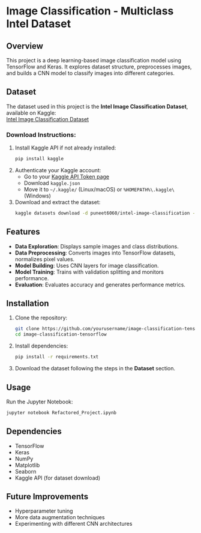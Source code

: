 # Image Classification - Multiclass Intel Dataset

## Overview
This project is a deep learning-based image classification model using TensorFlow and Keras. It explores dataset structure, preprocesses images, and builds a CNN model to classify images into different categories.

## Dataset
The dataset used in this project is the **Intel Image Classification Dataset**, available on Kaggle:  
[Intel Image Classification Dataset](https://www.kaggle.com/datasets/puneet6060/intel-image-classification)

### Download Instructions:
1. Install Kaggle API if not already installed:
   ```bash
   pip install kaggle
   ```
2. Authenticate your Kaggle account:
   - Go to your [Kaggle API Token page](https://www.kaggle.com/account)
   - Download `kaggle.json`
   - Move it to `~/.kaggle/` (Linux/macOS) or `%HOMEPATH%\.kaggle\` (Windows)
3. Download and extract the dataset:
   ```bash
   kaggle datasets download -d puneet6060/intel-image-classification -p data --unzip
   ```

## Features
- **Data Exploration**: Displays sample images and class distributions.
- **Data Preprocessing**: Converts images into TensorFlow datasets, normalizes pixel values.
- **Model Building**: Uses CNN layers for image classification.
- **Model Training**: Trains with validation splitting and monitors performance.
- **Evaluation**: Evaluates accuracy and generates performance metrics.

## Installation
1. Clone the repository:
   ```bash
   git clone https://github.com/yourusername/image-classification-tensorflow.git
   cd image-classification-tensorflow
   ```
2. Install dependencies:
   ```bash
   pip install -r requirements.txt
   ```
3. Download the dataset following the steps in the **Dataset** section.

## Usage
Run the Jupyter Notebook:
```bash
jupyter notebook Refactored_Project.ipynb
```

## Dependencies
- TensorFlow
- Keras
- NumPy
- Matplotlib
- Seaborn
- Kaggle API (for dataset download)

## Future Improvements
- Hyperparameter tuning
- More data augmentation techniques
- Experimenting with different CNN architectures

